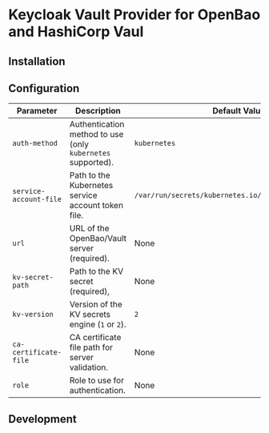 # Keycloak Vault Provider for OpenBao and HashiCorp Vaul

## Installation

## Configuration

| Parameter              | Description                                                 | Default Value                                         |
| ---------------------- | ----------------------------------------------------------- | ----------------------------------------------------- |
| `auth-method`          | Authentication method to use (only `kubernetes` supported). | `kubernetes`                                          |
| `service-account-file` | Path to the Kubernetes service account token file.          | `/var/run/secrets/kubernetes.io/serviceaccount/token` |
| `url`                  | URL of the OpenBao/Vault server (required).                 | None                                                  |
| `kv-secret-path`       | Path to the KV secret (required),                           | None                                                  |
| `kv-version`           | Version of the KV secrets engine (`1` or `2`).              | `2`                                                   |
| `ca-certificate-file`  | CA certificate file path for server validation.             | None                                                  |
| `role`                 | Role to use for authentication.                             | None                                                  |

## Development
